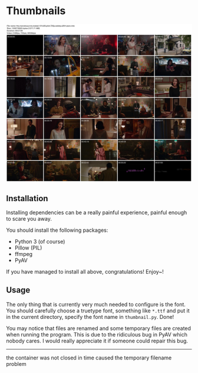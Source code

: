 # Thumbnails

![](example.jpg)

## Installation

Installing dependencies can be a really painful experience, painful enough to scare you away.

You should install the following packages:

+ Python 3 (of course)
+ Pillow (PIL)
+ ffmpeg
+ PyAV

If you have managed to install all above, congratulations! Enjoy~!


## Usage

The only thing that is currently very much needed to configure is the font. You should carefully choose a truetype font,
something like `*.ttf` and put it in the current directory, specify the font name in `thumbnail.py`. Done!

You may notice that files are renamed and some temporary files are created when running the program. This is due to the
ridiculous bug in PyAV which nobody cares. I would really appreciate it if someone could repair this bug.

---

the container was not closed in time caused the temporary filename problem
